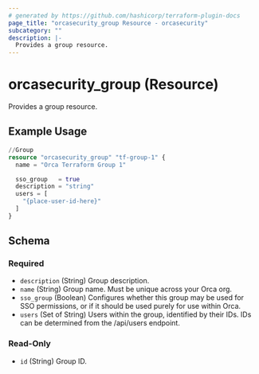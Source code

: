 ```yaml
---
# generated by https://github.com/hashicorp/terraform-plugin-docs
page_title: "orcasecurity_group Resource - orcasecurity"
subcategory: ""
description: |-
  Provides a group resource.
---
```


# orcasecurity_group (Resource)

Provides a group resource.

## Example Usage

```terraform
//Group
resource "orcasecurity_group" "tf-group-1" {
  name = "Orca Terraform Group 1"

  sso_group   = true
  description = "string"
  users = [
    "{place-user-id-here}"
  ]
}
```

<!-- schema generated by tfplugindocs -->
## Schema

### Required

- `description` (String) Group description.
- `name` (String) Group name. Must be unique across your Orca org.
- `sso_group` (Boolean) Configures whether this group may be used for SSO permissions, or if it should be used purely for use within Orca.
- `users` (Set of String) Users within the group, identified by their IDs. IDs can be determined from the /api/users endpoint.

### Read-Only

- `id` (String) Group ID.
